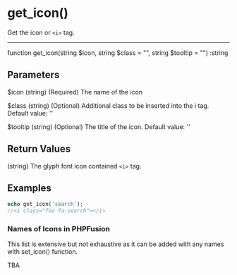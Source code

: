 # get_icon()

Get the icon or `<i>` tag.

---

function get_icon(string $icon, string $class = "", string $tooltip = "") :string 

## Parameters

$icon (string) (Required) The name of the icon 

$class (string) (Optional) Additional class to be inserted into the i tag. Default value: ''

$tooltip (string) (Optional) The title of the icon. Default value: ''

## Return Values

(string) The glyph font icon contained `<i>` tag.

## Examples

```php
echo get_icon('search');
//<i class="fas fa-search"></i>
```

### Names of Icons in PHPFusion
This list is extensive but not exhaustive as it can be added with any names with set_icon() function.

TBA

